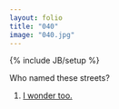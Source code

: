 ```yaml
---
layout: folio
title: "040"
image: "040.jpg"
---
```

{% include JB/setup %}

<div class="copy">
	<p>Who named these streets?</p>
</div>

<div class="choice">
	<ol>
		<li><a href="041.html">
			I wonder too.
</a></li>
	</ol>
</div>